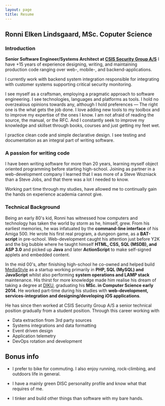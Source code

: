 ```yaml
---
layout: page
title: Resume
---
```


## Ronni Elken Lindsgaard, MSc. Coputer Science

### Introduction

**Senior Software Engineer/Systems Architect at [CSIS Security Group A/S](https://csis.com)**
I have +15 years of experience designing, writing, and maintaining production
code ranging over web-, mobile-, and backend-applications.

I currently work with backend system integration responsible for integrating with customer systems supporting critical security monitoring.

I see myself as a craftsman, employing a pragmatic approach to software engineering. I see technologies, languages and platforms as tools. I hold no overzealous opinions towards any, although I hold preferences — The right one is the what gets the job done. I love adding new tools to my toolbox and to improve my expertise of the ones I know. I am not afraid of reading the source, the manual, or the RFC. And I constantly seek to improve my knowledge and skillset through books, courses and just getting my feet wet.

I practice clean code and simple declarative design. I see testing and documentation as an integral part of writing software.

### A passion for writing code

I have been writing software for more than 20 years, learning myself object oriented programming before starting high-school.
Joining as partner in a web-development company I learned that I was more of a Steve Wozniack than a Steve Jobs, and that there was a lot I needed to know.

Working part time through my studies, have allowed me to continually gain the hands on experience academia cannot give.


### Technical Background

Being an early 80's kid, Ronni has witnessed how computers and technology has
taken the world by storm as he, himself, grew. From his earliest memories, he was
infatuated by the **command-line interface** of his Amiga 500. He wrote his first
real program, a dungeon game, as a **BAT-script** in pre-school. Web-development
caught his attention just before Y2K and the big bubble where he taught himself **HTML,
CSS, SQL (MSDB), and ASP 3.0** and picked up **Java** and later **ActionScript**
to make self-signed applets and embedded content.

In the mid 00's, after finishing high-school he co-owned and helped build
[MediaStyle](https://mediastyle.dk/) as a startup working primarily in **PHP,
SQL (MySQL) and JavaScript** whilst also performing **system operations and LAMP stack**
maintenance.
His thirst for more knowledge made him realise his dream of taking a degree at
[DIKU](https://di.ku.dk/), graduating his **MSc. in Computer Science early 2014**.
He worked part-time during his studies with **web-development, services-integration
and designing/developing iOS applications**.

He has since then worked at CSIS Security Group A/S a senior
technical position gradually from a student position. Through this career working with

- Data extraction from 3rd party sources
- Systems integrations and data formatting
- Event driven design
- Application telemetry
- DevOps rotation and development

## Bonus info

- I prefer to bike for commuting. I also enjoy running, rock-climbing, and outdoors life in general.

- I have a mainly <span style=“color:green”>green</span> DISC personality profile and know what that requires of me.

- I tinker and build other things than software with my bare hands.

 